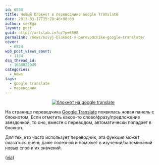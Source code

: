 ```yaml
---
id: 6508
title: Новый блокнот в переводчике Google Translate
date: 2013-03-17T15:28:46+00:00
author: serEga
layout: post
guid: http://artslab.info/?p=6508
permalink: /news/novyj-bloknot-v-perevodchike-google-translate/
cover:
  - 6524
wpb_post_views_count:
  - 1134
dsq_thread_id:
  - 1608822049
categories:
  - News
tags:
  - google translate
  - переводчик
---
```

<center>
  <a href="http://googledrive.com/host/0B9lHVSSSdxdxd0hjdUdmRzY3Tjg/google_tranlate_bloknot.jpg"><img src="http://googledrive.com/host/0B9lHVSSSdxdxd0hjdUdmRzY3Tjg/google_tranlate_bloknot-300x92.jpg" alt="блокнот на google translate" class="aligncenter size-medium wp-image-6509" srcset="http://googledrive.com/host/0B9lHVSSSdxdxd0hjdUdmRzY3Tjg/google_tranlate_bloknot-300x92.jpg 300w, http://googledrive.com/host/0B9lHVSSSdxdxd0hjdUdmRzY3Tjg/google_tranlate_bloknot-1024x316.jpg 1024w, http://googledrive.com/host/0B9lHVSSSdxdxd0hjdUdmRzY3Tjg/google_tranlate_bloknot.jpg 1216w" sizes="(max-width: 300px) 100vw, 300px" /></a>
</center>

На странице переводчика [Google Translate](http://translate.google.ru/) появилась новая панель с блокнотом. Если отметить какое-то слово/фразу/предложение звездочкой, то оно, вместе с переводом, автоматически попадает в блокнот.

Для тех, кто часто использует переводчик, эта функция может оказаться очень даже полезной и поможет в изучений/запоминаний новых слов и их значений.

([via](http://googletranslate.blogspot.ca/2013/03/never-forget-useful-phrase-again.html))